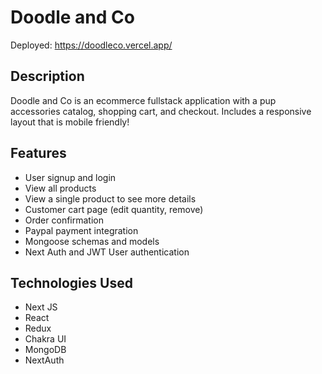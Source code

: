 # Doodle and Co
Deployed: https://doodleco.vercel.app/

## Description
Doodle and Co is an ecommerce fullstack application with a pup accessories catalog, shopping cart, and checkout. Includes a responsive layout that is mobile friendly!

## Features
  - User signup and login
  - View all products
  - View a single product to see more details
  - Customer cart page (edit quantity, remove)
  - Order confirmation
  - Paypal payment integration
  - Mongoose schemas and models
  - Next Auth and JWT User authentication

## Technologies Used
  - Next JS
  - React
  - Redux
  - Chakra UI
  - MongoDB
  - NextAuth



